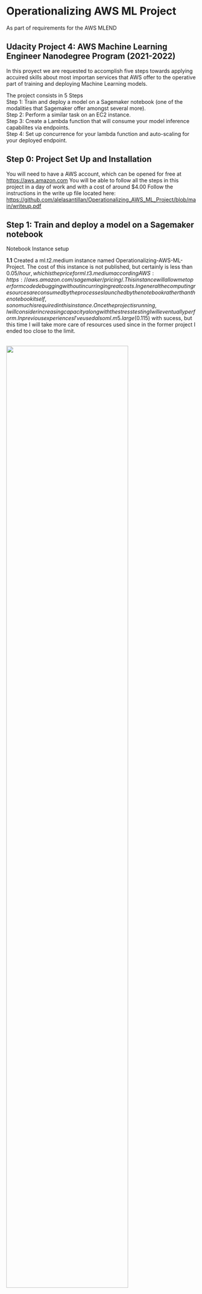 # Operationalizing AWS ML Project
As part of requirements for the AWS MLEND

## Udacity Project 4: AWS Machine Learning Engineer Nanodegree Program (2021-2022)

In this proyect we are requested to accomplish five steps towards applying accuired skills
about most importan services that AWS offer to the operative part of training and deploying 
Machine Learning models.

The project consists in 5 Steps<br/>
Step 1: Train and deploy a model on a Sagemaker notebook (one of the modalities that Sagemaker offer amongst several more).<br/>
Step 2: Perform a similar task on an EC2 instance.</br>
Step 3: Create a Lambda function that will consume your model inference capabilites via endpoints.</br>
Step 4: Set up concurrence for your lambda function and auto-scaling for your deployed endpoint.</br>


## Step 0: Project Set Up and Installation
You will need to have a AWS account, which can be opened for free at https://aws.amazon.com 
You will be able to follow all the steps in this project in a day of work and with a cost of around $4.00
Follow the instructions in the write up file located here:
https://github.com/alelasantillan/Operationalizing_AWS_ML_Project/blob/main/writeup.pdf


## Step 1: Train and deploy a model on a Sagemaker notebook 

Notebook Instance setup

**1.1** Created a ml.t2.medium instance named Operationalizing-AWS-ML-Project.
The cost of this instance is not published, but certainly is  less than $0.05/hour, which is the price for ml.t3.medium according AWS: https://aws.amazon.com/sagemaker/pricing/.
This instance will allow me to perform code debugging without incurring in great costs. In general the computing resources are consumed by the processes launched by the notebook 
rather than the notebook itself, so no much is required in this instance.
Once the project is running, I will consider increasing capacity along with the stress testing I will eventually perform.
In previous experiences I've used also ml.m5.large ($0.115) with sucess, but this time I will take more care of resources used since in the former project I ended too close to the limit.

<br/>
<img src="screenshots/Step1/1. Notebook instance creation.png" width="80%">
<br/><br/>

I've launched the Notebook Instance, but it took a long time to be ready. It happens from time to time, but is not usual. You just have to wait:
<br/>
<img src="screenshots/Step1/2. In pending status.png" width="80%">
<br/><br/>

**1.2** I uploaded the train_and_deploy-solution.ipynb into the SageMaker notebook instance, as well as the files hpo.py and infernce2.py to run the Hyperparameter Optimization part, the training-debugging part and the endpoint deploy part. I adjusted the bucket name in all ocurrences and changed the instance types for running
the three different process:  two ml.m5.xlarge for the hyperparameter optimization and training-debugging and ml.m5.large for deploy of endpoint for inferences.

**1.3** Created a bucket named "udacitysolution-alela" and changed the notebook to use that bucket.
Run the train_and_deploy-solution.ipynb first cells refered about data collection, unzipping and syncronization with s3
and the cells created the images folders, and images into the bucket.
<br/>
<img src="screenshots/Step1/3. s3 udacitysolution-alela.png" width="80%">
<br/><br/>

**1.4** Run the following cells of the notebook to peform Hyperparameter optimization.
This computation takes some time, depending on the instance type you choose to run computation.

I reserved the values of the optimization to perform the training of 
the model. At this point using the smdebug module, web perform debugging of the model 
to avoid the following problems that can show up in any training:
overfitting, vanishin gradients, poor weight initialization or overtraining.
Once the model is trained this way, we create another identical model but with multi instance.
The multi instance training resulted in:
Training seconds: 4221
whereas the single instance just:
Training seconds: 1339
<img src="screenshots/Step1/
width="80%">
<br/><br/>
           
           
5.
We deployed two endpoints for inference in both single instance and multi instance and peformed the prediction for the same data and we obtained different results as well ad different inference times.
We kept the logs of both invocations to see if there is some sensitive difference but inference times were similar. We should instead perform a lot of requests to see how the endpoints latency behaves in case of higher throughput.
<img src="screenshots/Step1/
width="80%">
<br/><br/>

6.
finally we kept the final version of the notebook, which is the one in this repo and we deleted the endpoints and stop the notebook instance. 
<img src="screenshots/Step1/
width="80%">
<br/><br/>

## Step 2: Perform a similar task on an EC2 instance.

EC2 Instance setup

1.
I've launched a simple instance ml.t3.medium on EC2 and connected to the instance once it was availabla. 
We choose first to launch a t2.micro since it's free tier, but later it turn out that for amazon deep learning free tier is not available and when installing torch by doing:
pip install torch
there was a memory problem.
If I consider it insufficient, I will retry with a larger instance. Anyway the load is not in the EC2, as it was not on the notebook in sagemaker, but in the jobs launched for hpo and training.:w
<img src="screenshots/Step1/
width="80%">
<br/><br/>
           
To compare:
In the sagemaker task we used ml.t2.medium for the notebook (very light work) and two ml.m5.xlarge for the trainings and ml.m5.large for inferences.
The total costs of performing the tasks with sagemaker were $4.03
The total costs of EC2 using same combination of resources were $
<img src="screenshots/Step1/
width="80%">
<br/><br/>

2.
created the dir TrainedModels and downloaded and unzipped there the file:
https://s3-us-west-1.amazonaws.com/udacity-aind/dog-project/dogImages.zip
using wget and unzip commands
<img src="screenshots/Step1/
width="80%">
<br/><br/>
           
3.
Created the file solution.py and I pasted the contents of the scrip ec2train1.py
<img src="screenshots/Step1/
width="80%">
<br/><br/>

4.
Run the solution.py and took a screenshot of the model into the TrainedModels directory
After inspecting the code in solution.py I can see that it performs the same tasks that were
performed in the notebook of step 1 (train_and_deploy-solution.ipynb. It was adapted to work 
in a typical linux distro but with some changes as follows:
<img src="screenshots/Step1/
width="80%">
<br/><br/>
           
The code resembles the one used in hpo.py, but it has no smdebug module to perform the final debugging, so the result will be less effective.
As well, hyperparameters are fixed, so there is no hyperparameter optimization. 
Also, this code does not perform the deploy of the endpoint. 
All that will have to be worked later.
<img src="screenshots/Step1/
width="80%">
<br/><br/>


Execution time start 6:57 7:24 ended
<img src="screenshots/Step1/
width="80%">
<br/><br/>
           

## Step 3: Create a Lambda function that will consume your model inference capabilites via endpoints.
1. 
we had to re create the endpoint we deleted yeasterday.
We have the models for the endpoint configuration we 
 created for both multi-instance and single-instance
We went to endpoints and created the enpoint using the multi-instance model
<img src="screenshots/Step1/
width="80%">
<br/><br/>


## Step 4: Set up concurrence for your lambda function and auto-scaling for your deployed endpoint.
we run into an error when testing.
To solve that we added the policies for sagemakerfullaccess and s3fullaccess to the execution role.


{"url": "https://s3.amazonaws.com/cdn-origin-etr.akc.org/wp-content/uploads/2017/11/20113314/Carolina-Dog-standing-outdoors.jpg" }

Test Event Name
test-lambda

Response
{
  "statusCode": 200,
  "headers": {
    "Content-Type": "text/plain",
    "Access-Control-Allow-Origin": "*"
  },
  "type-result": "<class 'str'>",
  "COntent-Type-In": "<__main__.LambdaContext object at 0x7f2b8cba16d0>",
  "body": "[[-1.9230748414993286, 2.0606367588043213, -2.975001096725464, 2.7361202239990234, 2.503251314163208, 0.9743241667747498, -0.5436190962791443, -0.552527904510498, -6.05665397644043, 1.721237063407898, 2.425633668899536, 1.1596161127090454, 0.23340359330177307, 1.1787495613098145, -1.682868480682373, 0.04093865305185318, -3.0608670711517334, -1.0202009677886963, 0.5772457122802734, 2.3727235794067383, 1.725218415260315, -0.061895087361335754, -0.507676362991333, -3.4325389862060547, -2.3014237880706787, -6.103825092315674, 2.229447841644287, -1.3559074401855469, 0.214759960770607, -0.4876475930213928, 2.2932322025299072, -1.8778115510940552, -2.646745443344116, -0.4442533254623413, -1.4839411973953247, 0.018974244594573975, 0.5177682042121887, -0.4669727385044098, -0.7576069235801697, -1.7498409748077393, 1.264542818069458, 1.4518052339553833, 2.3175251483917236, 0.6133086681365967, 2.315450429916382, -2.0466291904449463, 1.5150392055511475, -0.7387037873268127, 0.36982569098472595, -0.008169978857040405, 1.6424503326416016, -2.1007399559020996, -2.434668779373169, -0.008525431156158447, -4.083022117614746, -0.004357367753982544, -2.7408454418182373, -0.48699548840522766, -3.6401796340942383, -1.6554871797561646, -1.546553373336792, -1.7185020446777344, -2.040588855743408, -4.549625396728516, -2.8638806343078613, -2.800689697265625, 1.9408971071243286, -0.13130821287631989, -1.1525102853775024, -1.2089629173278809, 3.5017807483673096, -2.380239725112915, -1.1759413480758667, -1.4099303483963013, -2.453126907348633, -2.063462018966675, -3.7739031314849854, -1.0499930381774902, 1.1904747486114502, -1.380522608757019, 1.0462281703948975, -5.719635009765625, 0.3957575261592865, 1.9719444513320923, -4.87777853012085, -5.302970886230469, -0.5300191640853882, -3.840769052505493, -2.534928798675537, 1.4356107711791992, -3.2125887870788574, 0.5481349229812622, -3.9147355556488037, -1.0964760780334473, 1.0998213291168213, 0.7646914124488831, -1.695220708847046, -1.466501235961914, -3.896580696105957, -4.843873023986816, -9.731215476989746, -2.6416592597961426, 1.6428296566009521, -2.0402002334594727, -0.4763360619544983, -0.48405128717422485, -2.3959767818450928, 1.7910501956939697, 3.1037676334381104, 1.1668872833251953, -0.15623413026332855, 0.057766884565353394, -3.2649059295654297, -1.6079130172729492, -3.212416410446167, 0.8164639472961426, -0.5811924934387207, 2.154860258102417, -2.4100425243377686, 0.4797557294368744, -0.26428431272506714, -1.8739787340164185, -0.9146941304206848, 0.05285979062318802, -6.775721073150635, 0.4937722682952881, -3.6679766178131104, 1.0705149173736572, -0.2790021300315857, -3.6403069496154785, -7.05629825592041, -2.225168466567993, -5.770076274871826]]"
}

Function Logs
START RequestId: bedc566e-5914-40dd-8375-87253071f404 Version: $LATEST
Context::: <__main__.LambdaContext object at 0x7f2b8cba16d0>
EventType:: <class 'dict'>
END RequestId: bedc566e-5914-40dd-8375-87253071f404
REPORT RequestId: bedc566e-5914-40dd-8375-87253071f404	Duration: 1064.61 ms	Billed Duration: 1065 ms	Memory Size: 128 MB	Max Memory Used: 68 MB

Request ID
bedc566e-5914-40dd-8375-87253071f404






## Final words:
AWS was able to let us quickly create this model and deploy it in a way that is easily scalable and secure as shown in Step 3 and Step 4. This is one of the strongest features of the AWS Sagemaker for quick and professional Machine Learning solutions.
